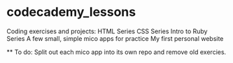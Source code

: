 codecademy_lessons
==================

Coding exercises and projects:
HTML Series
CSS Series
Intro to Ruby Series
A few small, simple mico apps for practice
My first personal website

** To do:  Split out each mico app into its own repo and remove old exercies.
